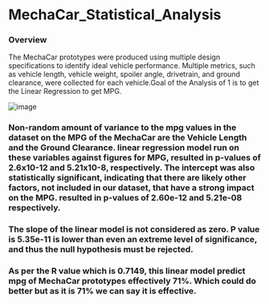 # MechaCar_Statistical_Analysis
### Overview

The MechaCar prototypes were produced using multiple design specifications to identify ideal vehicle performance. Multiple metrics, such as vehicle length, vehicle weight, spoiler angle, drivetrain, and ground clearance, were collected for each vehicle.Goal of the Analysis of 1 is to get the Linear Regression to get MPG.


![image](https://user-images.githubusercontent.com/100485119/173167150-7ab001b8-5aee-4c3c-b7d4-f575d4787275.png)

### Non-random amount of variance to the mpg values in the dataset on the MPG of the MechaCar are the Vehicle Length and the Ground Clearance.  linear regression model run on these variables against figures for MPG, resulted in p-values of 2.6x10-12 and 5.21x10-8, respectively. The intercept was also statistically significant, indicating that there are likely other factors, not included in our dataset, that have a strong impact on the MPG. resulted in p-values of 2.60e-12 and 5.21e-08 respectively.

### The slope of the linear model is not considered as zero. P value is 5.35e-11 is lower than even an extreme level of significance, and thus the null hypothesis must be rejected. 

### As per the R value which is 0.7149, this linear model predict mpg of MechaCar prototypes effectively 71%. Which could do better but as it is 71% we can say it is effective.


